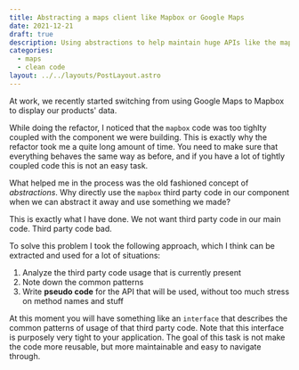 ```yaml
---
title: Abstracting a maps client like Mapbox or Google Maps
date: 2021-12-21
draft: true
description: Using abstractions to help maintain huge APIs like the maps' ones.
categories:
  - maps
  - clean code
layout: ../../layouts/PostLayout.astro
---
```


At work, we recently started switching from using Google Maps to Mapbox to display our products' data.

While doing the refactor, I noticed that the `mapbox` code was too tighlty coupled with the component we were building. This is exactly why the refactor took me a quite long amount of time. You need to make sure that everything behaves the same way as before, and if you have a lot of tightly coupled code this is not an easy task.

What helped me in the process was the old fashioned concept of _abstractions_. Why directly use the `mapbox` third party code in our component when we can abstract it away and use something we made?

This is exactly what I have done. We not want third party code in our main code. Third party code bad.

To solve this problem I took the following approach, which I think can be extracted and used for a lot of situations:

1. Analyze the third party code usage that is currently present
2. Note down the common patterns
3. Write **pseudo code** for the API that will be used, without too much stress on method names and stuff

At this moment you will have something like an `interface` that describes the common patterns of usage of that third party code. Note that this interface is purposely very tight to your application. The goal of this task is not make the code more reusable, but more maintainable and easy to navigate through.
